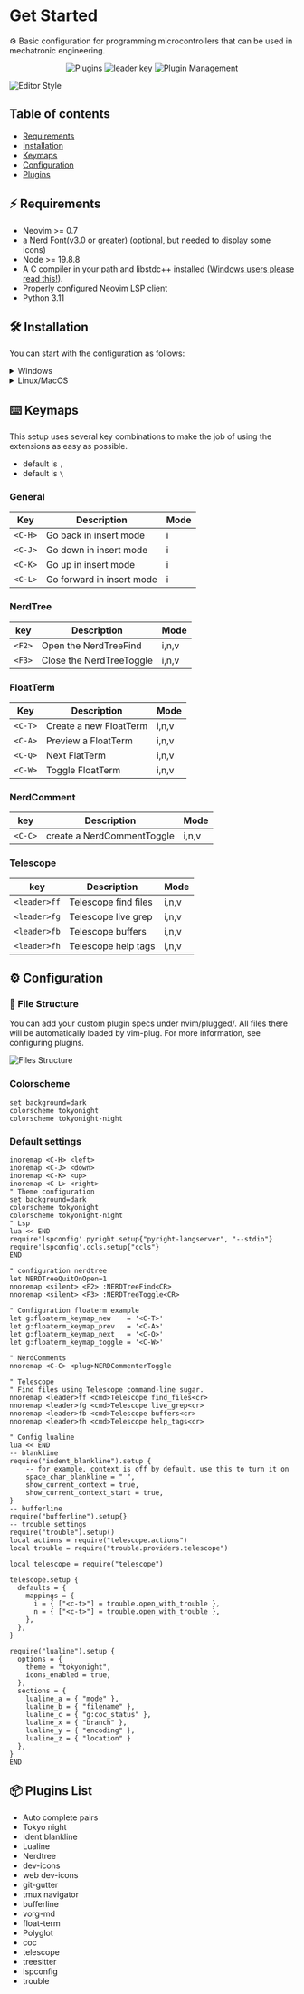 # Get Started

⚙️ Basic configuration for programming microcontrollers that can be used in mechatronic engineering.

<p align="center">
<img alt="Plugins" src="https://img.shields.io/badge/build%20-%2020%20-%20brightgreen?style=for-the-badge&logo=vim&logoColor=black&label=Plugin%20Install">
<img alt="leader key" src="https://img.shields.io/badge/build-%2C-brightgreen?style=for-the-badge&logo=vim&logoColor=black&label=Leader%20key"> 
<img alt="Plugin Management" src="https://img.shields.io/badge/build-Vim%20Plug-brightgreen?style=for-the-badge&logo=vim&logoColor=black&label=Plugin%20Managment">
</p>

![Editor Style](img/appearence-workspace-nvim.png)

## Table of contents

- [Requirements](#%EF%B8%8F-requirements)
- [Installation](#%EF%B8%8F-installation)
- [Keymaps](#%EF%B8%8F-keymaps)
- [Configuration](#%EF%B8%8F-configuration)
- [Plugins](#-plugins-list)

## ⚡️ Requirements

- Neovim >= 0.7
- a Nerd Font(v3.0 or greater) (optional, but needed to display some icons)
- Node >= 19.8.8
- A C compiler in your path and libstdc++ installed ([Windows users please read this!](https://github.com/nvim-treesitter/nvim-treesitter/wiki/Windows-support)).
- Properly configured Neovim LSP client
- Python 3.11

## 🛠️ Installation

You can start with the configuration as follows:

<details>
<summary>Windows</summary>
  Install configuration with <a href="https://github.com/PowerShell/PowerShell" target="_blank" rel="noopener noreferrer">Poweshell</a>

1. In the terminal,
   
   ```
   git clone https://github.com/IlReSenzaNome/nvim.git $env:LOCALAPPDATA\nvim
   ```

2. Reload the terminal and launch nvim,
   
   ```
   nvim $env:LOCALAPPDATA\nvim\init.vim
   ```

3. Use the following command in nvim :PlugInstall,

4. Install additional dependencies for configuration,
   
   <details>
   <summary>Dependencies</summary>
   
   ```
   python pip -r requirements.txt
   ```
   
   On linux and macOs, you can install the [fd-find](https://npm.im/fd-find) package:
   
   ```
   npm install -g fd-find
   ```
   
   On windows using dependencies, you ca install the ripgrep
   
   ```
   winget install BurntSushi.ripgrep.MSVC
   ```
   
   </details>

</details>

<details>
<summary>Linux/MacOS</summary>

1. In the terminal,
   
   ```
   git clone https://github.com/IlReSenzaNome/nvim.git ~/.config/nvim
   ```

2. Reload the terminal and launch nvim,
   
   ```
   nvim ~/.config/nvim/init.vim
   ```

3. Use the following command in nvim :PlugInstall,

4. Install additional dependencies for configuration,
   
   <details>
   <summary>Dependencies</summary>
   
   ```
   python pip -r requirements.txt
   ```
   
   On linux and macOs, you can install the [fd-find](https://npm.im/fd-find) package:
   
   ```
   npm install -g fd-find
   ```
   
   On windows using dependencies, you ca install the [ripgrep](https://github.com/BurntSushi/ripgrep#installation) In Linux
   
   ```
   sudo apt-get install ripgrep
   ```
   
   In MacOS
   
   ```
   brew install ripgrep
   ```
   
   </details>

</details>

## ⌨️ Keymaps

This setup uses several key combinations to make the job of using the extensions as easy as possible.

- default <leader> is `,`
- default <localleader> is `\`

### General

| Key     | Description               | Mode |
| ------- | ------------------------- | ---- |
| `<C-H>` | Go back in insert mode    | i    |
| `<C-J>` | Go down in insert mode    | i    |
| `<C-K>` | Go up in insert mode      | i    |
| `<C-L>` | Go forward in insert mode | i    |

### NerdTree

| key    | Description              | Mode  |
| ------ | ------------------------ | ----- |
| `<F2>` | Open the NerdTreeFind    | i,n,v |
| `<F3>` | Close the NerdTreeToggle | i,n,v |

### FloatTerm

| Key     | Description            | Mode  |
| ------- | ---------------------- | ----- |
| `<C-T>` | Create a new FloatTerm | i,n,v |
| `<C-A>` | Preview a FloatTerm    | i,n,v |
| `<C-Q>` | Next FlatTerm          | i,n,v |
| `<C-W>` | Toggle FloatTerm       | i,n,v |

### NerdComment

| key     | Description                | Mode  |
| ------- | -------------------------- | ----- |
| `<C-C>` | create a NerdCommentToggle | i,n,v |

### Telescope

| key          | Description          | Mode  |
| ------------ | -------------------- | ----- |
| `<leader>ff` | Telescope find files | i,n,v |
| `<leader>fg` | Telescope live grep  | i,n,v |
| `<leader>fb` | Telescope buffers    | i,n,v |
| `<leader>fh` | Telescope help tags  | i,n,v |

## ⚙️ Configuration

### 📂 File Structure

You can add your custom plugin specs under nvim/plugged/. All files there will be automatically loaded by vim-plug. For more information, see configuring plugins.

![Files Structure](img/File-Structure.png)

### Colorscheme

```viml
set background=dark
colorscheme tokyonight
colorscheme tokyonight-night
```

### Default settings

```viml
inoremap <C-H> <left>
inoremap <C-J> <down>
inoremap <C-K> <up>
inoremap <C-L> <right>
" Theme configuration
set background=dark
colorscheme tokyonight
colorscheme tokyonight-night
" Lsp
lua << END
require'lspconfig'.pyright.setup{"pyright-langserver", "--stdio"}
require'lspconfig'.ccls.setup{"ccls"}
END

" configuration nerdtree
let NERDTreeQuitOnOpen=1
nnoremap <silent> <F2> :NERDTreeFind<CR>
nnoremap <silent> <F3> :NERDTreeToggle<CR>

" Configuration floaterm example
let g:floaterm_keymap_new    = '<C-T>'
let g:floaterm_keymap_prev   = '<C-A>'
let g:floaterm_keymap_next   = '<C-Q>'
let g:floaterm_keymap_toggle = '<C-W>'

" NerdComments
nnoremap <C-C> <plug>NERDCommenterToggle

" Telescope
" Find files using Telescope command-line sugar.
nnoremap <leader>ff <cmd>Telescope find_files<cr>
nnoremap <leader>fg <cmd>Telescope live_grep<cr>
nnoremap <leader>fb <cmd>Telescope buffers<cr>
nnoremap <leader>fh <cmd>Telescope help_tags<cr>

" Config lualine
lua << END
-- blankline
require("indent_blankline").setup {
    -- for example, context is off by default, use this to turn it on
    space_char_blankline = " ",
    show_current_context = true,
    show_current_context_start = true,
}
-- bufferline
require("bufferline").setup{}
-- trouble settings
require("trouble").setup()
local actions = require("telescope.actions")
local trouble = require("trouble.providers.telescope")

local telescope = require("telescope")

telescope.setup {
  defaults = {
    mappings = {
      i = { ["<c-t>"] = trouble.open_with_trouble },
      n = { ["<c-t>"] = trouble.open_with_trouble },
    },
  },
}

require("lualine").setup {
  options = {
    theme = "tokyonight",
    icons_enabled = true,
  },
  sections = {
    lualine_a = { "mode" },
    lualine_b = { "filename" },
    lualine_c = { "g:coc_status" },
    lualine_x = { "branch" },
    lualine_y = { "encoding" },
    lualine_z = { "location" }
  },
}
END
```

## 📦 Plugins List

- Auto complete pairs
- Tokyo night
- Ident blankline
- Lualine
- Nerdtree
- dev-icons
- web dev-icons
- git-gutter
- tmux navigator
- bufferline
- vorg-md
- float-term
- Polyglot
- coc
- telescope
- treesitter
- lspconfig
- trouble
